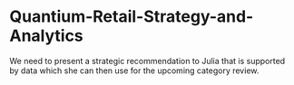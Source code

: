 # Quantium-Retail-Strategy-and-Analytics
We need to present a strategic recommendation to Julia that is supported by data which she can then use for the upcoming category review.
